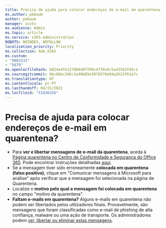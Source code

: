 ```yaml
---
title: Precisa de ajuda para colocar endereços de e-mail em quarentena?
ms.author: pebaum
author: pebaum
manager: scotv
ms.audience: Admin
ms.topic: article
ms.service: o365-administration
ROBOTS: NOINDEX, NOFOLLOW
localization_priority: Priority
ms.collection: Adm_O365
ms.custom:
- "9002531"
- "5679"
ms.openlocfilehash: b824e4fe12788848ff09cd7f0c6c5a43563fd5c1
ms.sourcegitcommit: 8bc60ec34bc1e40685e3976576e04a2623f63a7c
ms.translationtype: HT
ms.contentlocale: pt-PT
ms.lasthandoff: 04/15/2021
ms.locfileid: "51836326"
---
```

# <a name="need-help-with-email-quarantine"></a>Precisa de ajuda para colocar endereços de e-mail em quarentena?

- Para **ver e libertar mensagens de e-mail da quarentena**, aceda à [Página quarentena no Centro de Conformidade e Segurança do Office 365](https://protection.office.com/quarantine). Pode encontrar instruções detalhadas [aqui](https://docs.microsoft.com/microsoft-365/security/office-365-security/find-and-release-quarantined-messages-as-a-user?view=o365-worldwide#view-your-quarantined-messages).
- Se a mensagem tiver sido erroneamente **colocada em quarentena (falso positivo)**, clique em "Comunicar mensagens à Microsoft para análise" após verificar que a mensagem foi selecionada na página de Quarentena. 
- Localize o **motivo pelo qual a mensagem foi colocada em quarentena** no campo "motivo da quarentena".
- **Faltam e-mails em quarentena?** Alguns e-mails em quarentena não podem ser libertados pelos utilizadores finais. Provavelmente, são mensagens que foram classificadas como e-mail de phishing de alta confiança, malware ou uma ação de transporte. Os administradores podem [ver, libertar ou eliminar estas mensagens](https://docs.microsoft.com/microsoft-365/security/office-365-security/manage-quarantined-messages-and-files?view=o365-worldwide). 
